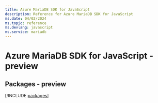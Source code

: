 ```yaml
---
title: Azure MariaDB SDK for JavaScript
description: Reference for Azure MariaDB SDK for JavaScript
ms.date: 04/02/2024
ms.topic: reference
ms.devlang: javascript
ms.service: mariadb
---
```

# Azure MariaDB SDK for JavaScript - preview
## Packages - preview
[!INCLUDE [packages](mariadb-index.md)]